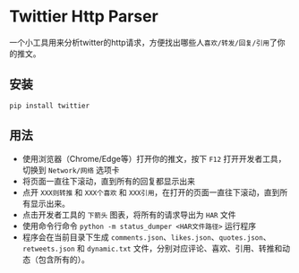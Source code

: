 # Twittier Http Parser

一个小工具用来分析twitter的http请求，方便找出哪些人`喜欢/转发/回复/引用`了你的推文。

## 安装

```shell
pip install twittier
```

## 用法

- 使用浏览器（Chrome/Edge等）打开你的推文，按下 `F12` 打开开发者工具，切换到 `Network/网络` 选项卡
- 将页面一直往下滚动，直到所有的回复都显示出来
- 点开 `XXX则转推` 和 `XXX个喜欢` 和 `XXX引用`，在打开的页面一直往下滚动，直到所有显示出来。
- 点击开发者工具的 `下箭头` 图表，将所有的请求导出为 `HAR` 文件
- 使用命令行命令 `python -m status_dumper <HAR文件路径>` 运行程序
- 程序会在当前目录下生成 `comments.json`、`likes.json`、`quotes.json`、`retweets.json` 和 `dynamic.txt` 文件，分别对应评论、喜欢、引用、转推和动态（包含所有的）。

